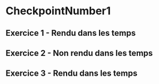 # CheckpointNumber1

## Exercice 1 - Rendu dans les temps

## Exercice 2 - Non rendu dans les temps

## Exercice 3 - Rendu dans les temps
